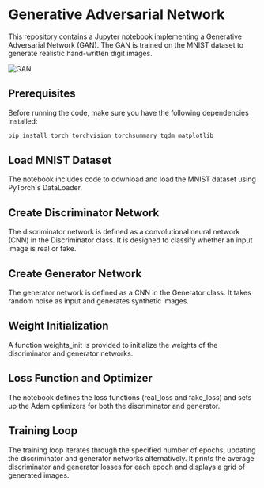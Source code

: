 # Generative Adversarial Network

This repository contains a Jupyter notebook implementing a Generative Adversarial Network (GAN). The GAN is trained on the MNIST dataset to generate realistic hand-written digit images.


![GAN](https://github.com/SamanehAlidousti/Generative_Adversarial_Network/assets/107434108/770c70ae-2fc6-4ff9-8915-f14f8ba1ac3d)



## Prerequisites

Before running the code, make sure you have the following dependencies installed:

```bash
pip install torch torchvision torchsummary tqdm matplotlib
```

## Load MNIST Dataset

The notebook includes code to download and load the MNIST dataset using PyTorch's DataLoader.

## Create Discriminator Network

The discriminator network is defined as a convolutional neural network (CNN) in the Discriminator class. It is designed to classify whether an input image is real or fake.

## Create Generator Network

The generator network is defined as a CNN in the Generator class. It takes random noise as input and generates synthetic images.

## Weight Initialization

A function weights_init is provided to initialize the weights of the discriminator and generator networks.

## Loss Function and Optimizer

The notebook defines the loss functions (real_loss and fake_loss) and sets up the Adam optimizers for both the discriminator and generator.

## Training Loop

The training loop iterates through the specified number of epochs, updating the discriminator and generator networks alternatively. It prints the average discriminator and generator losses for each epoch and displays a grid of generated images.



